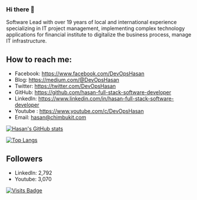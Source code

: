 ### Hi there 👋
Software Lead with over 19 years of local and international experience specializing in IT project management, implementing complex technology applications for financial institute to digitalize the business process, manage IT infrastructure.

## How to reach me:
- Facebook: https://www.facebook.com/DevOpsHasan
- Blog: https://medium.com/@DevOpsHasan
- Twitter: https://twitter.com/DevOpsHasan
- GitHub: https://github.com/hasan-full-stack-software-developer
- LinkedIn: https://www.linkedin.com/in/hasan-full-stack-software-developer
- Youtube : https://www.youtube.com/c/DevOpsHasan
- Email: hasan@chimbukit.com

[![Hasan's GitHub stats](https://github-readme-stats.vercel.app/api?username=hasan-full-stack-software-developer&show_icons=true)](https://github.com/hasan-full-stack-software-developer/hasan-full-stack-software-developer)

[![Top Langs](https://github-readme-stats.vercel.app/api/top-langs/?username=hasan-full-stack-software-developer&layout=compact)](https://github.com/hasan-full-stack-software-developer/hasan-full-stack-software-developer)

## Followers
 - LinkedIn: 2,792
 - Youtube: 3,070

[![Visits Badge](https://badges.pufler.dev/visits/hasan-full-stack-software-developer/hasan-full-stack-software-developer)](https://github.com/hasan-full-stack-software-developer/hasan-full-stack-software-developer)

<!--
**hasan-full-stack-software-developer/hasan-full-stack-software-developer** is a ✨ _special_ ✨ repository because its `README.md` (this file) appears on your GitHub profile.

Here are some ideas to get you started:

- 🔭 I’m currently working on ...
- 🌱 I’m currently learning ...
- 👯 I’m looking to collaborate on ...
- 🤔 I’m looking for help with ...
- 💬 Ask me about ...
- 📫 How to reach me: ...
- 😄 Pronouns: ...
- ⚡ Fun fact: ...
-->
